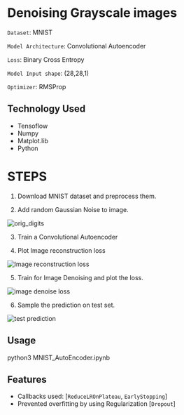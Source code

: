 # Denoising Grayscale images

`Dataset`: MNIST

`Model Architecture`: Convolutional Autoencoder 

`Loss`: Binary Cross Entropy

`Model Input shape`: (28,28,1)

`Optimizer`: RMSProp

## Technology Used

 - Tensoflow
 - Numpy
 - Matplot.lib
 - Python

# STEPS 

 1. Download MNIST dataset and preprocess them.
 
 2. Add random  Gaussian Noise to image.
 
![orig_digits](media/digits_orig.png)

 3. Train a Convolutional Autoencoder
 
 4. Plot Image reconstruction loss
 
![Image reconstruction loss](media/image_reconstruction_loss.png)

 5. Train for Image Denoising and plot the loss.
 
 ![image denoise loss](media/image_denoising_loss.png)
 
 6. Sample the prediction on test set.
 
 ![test prediction](media/digits_predict.png)


## Usage

 python3 MNIST_AutoEncoder.ipynb

## Features

-  Callbacks used: [`ReduceLROnPlateau`, `EarlyStopping`]
-  Prevented overfitting by using Regularization [`Dropout`]



